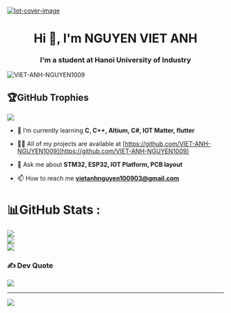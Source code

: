 [![Iot-cover-image](https://user-images.githubusercontent.com/49629370/236089529-71ecc167-84cf-48c1-a2a8-36c6e234ef66.gif)
](https://github.com/VIET-ANH-NGUYEN1009)
<h1 align="center">Hi 👋, I'm NGUYEN VIET ANH</h1>
<h3 align="center">I'm a student at Hanoi University of Industry</h3>

<p align="left"> <img src="https://komarev.com/ghpvc/?username=VIET-ANH-NGUYEN1009&label=Profile%20views&color=0e75b6&style=flat" alt="VIET-ANH-NGUYEN1009" /> </p>

## 🏆GitHub Trophies
![](https://github-trophies.vercel.app/?username=VIET-ANH-NGUYEN1009&theme=dracula&no-frame=false&no-bg=false&margin-w=4)

- 🌱 I’m currently learning **C, C++, Altium, C#, IOT Matter, flutter**

- 👨‍💻 All of my projects are available at [https://github.com/VIET-ANH-NGUYEN1009](https://github.com/VIET-ANH-NGUYEN1009)

- 💬 Ask me about **STM32, ESP32, IOT Platform, PCB layout**

- 📫 How to reach me **vietanhnguyen100903@gmail.com**

# 📊GitHub Stats :
![](https://github-readme-stats.vercel.app/api?username=VIET-ANH-NGUYEN1009&theme=radical&hide_border=true&include_all_commits=true&count_private=false)<br/>
![](https://github-readme-streak-stats.herokuapp.com/?user=VIET-ANH-NGUYEN1009&theme=radical&hide_border=true)<br/>
![](https://github-readme-stats.vercel.app/api/top-langs/?username=VIET-ANH-NGUYEN1009&theme=radical&hide_border=true&include_all_commits=true&count_private=false&layout=compact)

### ✍️ Dev Quote
![](https://quotes-github-readme.vercel.app/api?type=horizontal&theme=tokyonight)

---
[![](https://visitcount.itsvg.in/api?id=VIET-ANH-NGUYEN1009&icon=0&color=0)](https://visitcount.itsvg.in)

